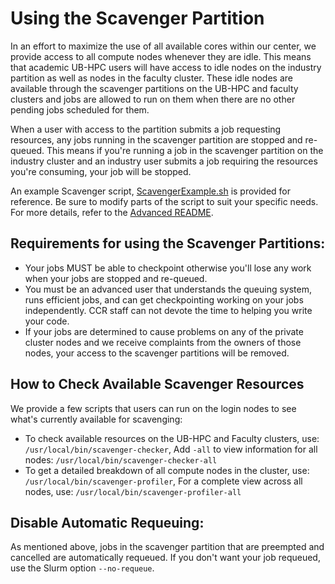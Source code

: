 # Using the Scavenger Partition

In an effort to maximize the use of all available cores within our center, we provide access to all compute nodes whenever they are idle. This means that academic UB-HPC users will have access to idle nodes on the industry partition as well as nodes in the faculty cluster. These idle nodes are available through the scavenger partitions on the UB-HPC and faculty clusters and jobs are allowed to run on them when there are no other pending jobs scheduled for them.

When a user with access to the partition submits a job requesting resources, any jobs running in the scavenger partition are stopped and re-queued. This means if you're running a job in the scavenger partition on the industry cluster and an industry user submits a job requiring the resources you're consuming, your job will be stopped.

An example Scavenger script, [ScavengerExample.sh](./ScavengerExample.sh) is provided for reference. Be sure to modify parts of the script to suit your specific needs. For more details, refer to the [Advanced README](../README.md).

## Requirements for using the Scavenger Partitions:

- Your jobs MUST be able to checkpoint otherwise you'll lose any work when your jobs are stopped and re-queued.
- You must be an advanced user that understands the queuing system, runs efficient jobs, and can get checkpointing working on your jobs independently. CCR staff can not devote the time to helping you write your code.
- If your jobs are determined to cause problems on any of the private cluster nodes and we receive complaints from the owners of those nodes, your access to the scavenger partitions will be removed.

## How to Check Available Scavenger Resources

We provide a few scripts that users can run on the login nodes to see what's currently available for scavenging:

- To check available resources on the UB-HPC and Faculty clusters, use: `/usr/local/bin/scavenger-checker`,
Add `-all` to view information for all nodes: `/usr/local/bin/scavenger-checker-all`
- To get a detailed breakdown of all compute nodes in the cluster, use: `/usr/local/bin/scavenger-profiler`, 
For a complete view across all nodes, use: `/usr/local/bin/scavenger-profiler-all`

## Disable Automatic Requeuing:

As mentioned above, jobs in the scavenger partition that are preempted and cancelled are automatically requeued. If you don't want your job requeued, use the Slurm option `--no-requeue`.
